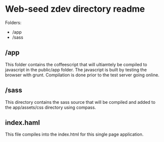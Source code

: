 Web-seed zdev directory readme
==============================

Folders:

* /app
* /sass


/app
-------
This folder contains the coffeescript that will ultiamtely be compiled to
javascript in the public/app folder. The javascript is built by testing the 
browser with grunt. Compilation is done prior to the test server going online. 

/sass
-----
This directory contains the sass source that will be compiled and added to the 
app/assets/css directory using compass. 

index.haml
----------
This file compiles into the index.html for this single page application.
